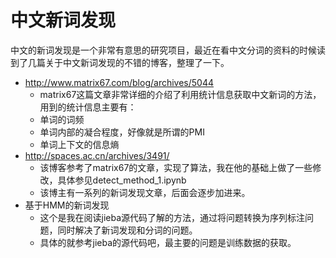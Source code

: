 # 中文新词发现
中文的新词发现是一个非常有意思的研究项目，最近在看中文分词的资料的时候读到了几篇关于中文新词发现的不错的博客，整理了一下。

- http://www.matrix67.com/blog/archives/5044
  - matrix67这篇文章非常详细的介绍了利用统计信息获取中文新词的方法，用到的统计信息主要有：
  - 单词的词频
  - 单词内部的凝合程度，好像就是所谓的PMI
  - 单词上下文的信息熵
- http://spaces.ac.cn/archives/3491/
  - 该博客参考了matrix67的文章，实现了算法，我在他的基础上做了一些修改，具体参见detect_method_1.ipynb
  - 该博主有一系列的新词发现文章，后面会逐步加进来。
- 基于HMM的新词发现
  - 这个是我在阅读jieba源代码了解的方法，通过将问题转换为序列标注问题，同时解决了新词发现和分词的问题。
  - 具体的就参考jieba的源代码吧，最主要的问题是训练数据的获取。